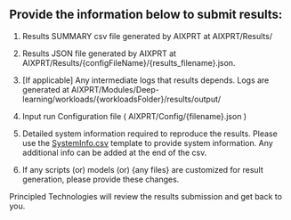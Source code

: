 
## Provide the information below to submit results:

1. Results SUMMARY csv file generated by AIXPRT at AIXPRT/Results/

1. Results JSON file generated by AIXPRT at AIXPRT/Results/{configFileName}/{results_filename}.json.

2. [If applicable] Any intermediate logs that results depends. Logs are generated at AIXPRT/Modules/Deep-learning/workloads/{workloadsFolder}/results/output/

3. Input run Configuration file ( AIXPRT/Config/{filename}.json )

4. Detailed system information required to reproduce the results. Please use the [SystemInfo.csv](https://github.com/BenchmarkXPRT/Public-AIXPRT-Resources/blob/master/OtherDocuments/SystemInfo.csv) template to provide system information. Any additional info can be added at the end of the csv.

5. If any scripts (or) models (or) {any files} are customized for result generation, please provide these changes.

Principled Technologies will review the results submission and get back to you.
